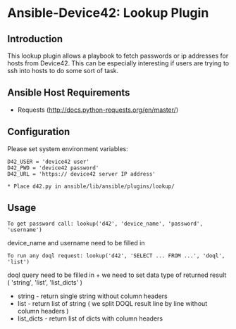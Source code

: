 # Ansible-Device42: Lookup Plugin

## Introduction

This lookup plugin allows a playbook to fetch passwords or ip addresses for hosts from Device42. This can be especially interesting if users are trying to ssh into hosts to do some sort of task.

## Ansible Host Requirements
* Requests (http://docs.python-requests.org/en/master/)

## Configuration

Please set system environment variables:
```
D42_USER = 'device42 user'
D42_PWD = 'device42 password'
D42_URL = 'https:// device42 server IP address'
```

```
* Place d42.py in ansible/lib/ansible/plugins/lookup/
```

## Usage

```
To get password call: lookup('d42', 'device_name', 'password', 'username')
```
device_name and username need to be filled in
```
To run any doql request: lookup('d42', 'SELECT ... FROM ...', 'doql', 'list')
```
doql query need to be filled in + we need to set data type of returned result ( 'string', 'list', 'list_dicts' )
* string - return single string without column headers
* list - return list of string ( we split DOQL result line by line without column headers )
* list_dicts - return list of dicts with column headers
